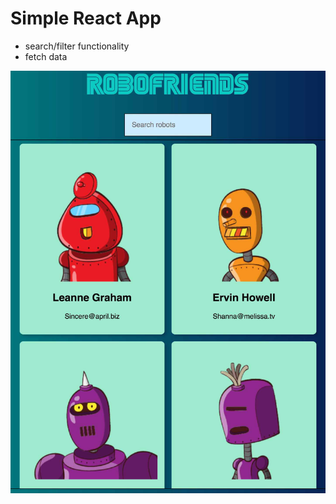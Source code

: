 # Simple React App


* search/filter functionality
* fetch data

![Alt text](/screenshots/mainscreen.jpg?raw=true 'Application Main Screen')
